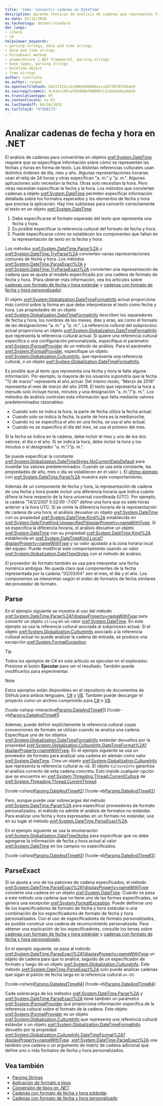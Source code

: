 ```yaml
---
title: 'Cómo: Convertir cadenas en DateTime'
description: Aprenda técnicas de análisis de cadenas que representan fechas y horas para crear un valor DateTime a partir de la cadena de fecha y hora.
ms.date: 02/15/2018
ms.technology: dotnet-standard
dev_langs:
- csharp
- vb
helpviewer_keywords:
- parsing strings, date and time strings
- date and time strings
- ParseExact method
- enumerations [.NET Framework], parsing strings
- base types, parsing strings
- DateTime object
- time strings
author: rpetrusha
ms.author: ronpet
ms.openlocfilehash: b4217221cc5199b9d8904be1ca3073878378b4e9
ms.sourcegitcommit: 4c41ec195caf03d98b7900007c3c8e24eba20d34
ms.translationtype: HT
ms.contentlocale: es-ES
ms.lasthandoff: 06/20/2019
ms.locfileid: "67268173"
---
```

# <a name="parsing-date-and-time-strings-in-net"></a>Analizar cadenas de fecha y hora en .NET

El análisis de cadenas para convertirlas en objetos <xref:System.DateTime> requiere que se especifique información sobre cómo se representan las fechas y horas en forma de texto. Las distintas referencias culturales usan distintos órdenes de día, mes y año. Algunas representaciones horarias usan el reloj de 24 horas y otras especifican "a. m." y "p. m.". Algunas aplicaciones solo necesitan la fecha. Otras solo necesitan la hora. Pero otras necesitan especificar la fecha y la hora. Los métodos que convierten cadenas a objeto <xref:System.DateTime> permiten especificar información detallada sobre los formatos esperados y los elementos de fecha y hora que precisa la aplicación. Hay tres subtareas para convertir correctamente el texto en un objeto <xref:System.DateTime>:

1. Debe especificarse el formato esperado del texto que representa una fecha y hora.
1. Es posible especificar la referencia cultural del formato de fecha y hora.
1. Puede especificarse cómo se establecen los componentes que faltan en la representación de texto en la fecha y hora.

Los métodos <xref:System.DateTime.Parse%2A> y <xref:System.DateTime.TryParse%2A> convierten varias representaciones comunes de fecha y hora. Los métodos <xref:System.DateTime.ParseExact%2A> y <xref:System.DateTime.TryParseExact%2A> convierten una representación de cadena que se ajusta al modelo especificado por una cadena de formato de fecha y hora. (Para obtener más información, vea los artículos sobre [cadenas con formato de fecha y hora estándar](standard-date-and-time-format-strings.md) y [cadenas con formato de fecha y hora personalizado](custom-date-and-time-format-strings.md)).

El objeto <xref:System.Globalization.DateTimeFormatInfo> actual proporciona más control sobre la forma en que debe interpretarse el texto como fecha y hora. Las propiedades de un objeto <xref:System.Globalization.DateTimeFormatInfo> describen los separadores de fecha y hora, los nombres de los meses, días y eras, así como el formato de las designaciones "a. m." y "p. m.". La referencia cultural del subproceso actual proporciona un objeto <xref:System.Globalization.DateTimeFormatInfo> que representa la referencia cultural actual. Si quiere una referencia cultural específica o una configuración personalizada, especifique el parámetro <xref:System.IFormatProvider> de un método de análisis. Para el parámetro <xref:System.IFormatProvider>, especifique un objeto <xref:System.Globalization.CultureInfo>, que representa una referencia cultural, o un objeto <xref:System.Globalization.DateTimeFormatInfo>.

Es posible que al texto que representa una fecha y hora le falte alguna información. Por ejemplo, la mayoría de los usuarios supondría que la fecha "12 de marzo" representa el año actual. Del mismo modo, "Marzo de 2018" representa el mes de marzo del año 2018. El texto que representa la hora a menudo solo incluye horas, minutos y una designación "a. m."/"p. m.".  Los métodos de análisis controlan esta información que falta mediante valores predeterminados razonables:

- Cuando solo se indica la hora, la parte de fecha utiliza la fecha actual.
- Cuando solo se indica la fecha, la parte de hora es la medianoche.
- Cuando no se especifica el año en una fecha, se usa el año actual.
- Cuando no se especifica el día del mes, se usa el primero del mes.

Si la fecha se indica en la cadena, debe incluir el mes y uno de los dos valores, el día o el año. Si se indica la hora, debe incluir la hora y los minutos o el designador "a. m."/"p. m.".

Se puede especificar la constante <xref:System.Globalization.DateTimeStyles.NoCurrentDateDefault> para invalidar los valores predeterminados. Cuando se usa esta constante, las propiedades de año, mes o día se establecen en el valor `1`. El [último ejemplo](#styles-example) con <xref:System.DateTime.Parse%2A> muestra este comportamiento.

Además de un componente de fecha y hora, la representación de cadena de una fecha y hora puede incluir una diferencia horaria que indica cuánto difiere la hora respecto de la hora universal coordinada (UTC). Por ejemplo, la cadena "14/2/2007 5:32:00 -7:00" define una hora que es siete horas anterior a la hora UTC. Si se omite la diferencia horaria de la representación de cadena de una hora, el análisis devuelve un objeto <xref:System.DateTime> con su propiedad <xref:System.DateTime.Kind%2A> establecida en <xref:System.DateTimeKind.Unspecified?displayProperty=nameWithType>. Si se especifica la diferencia horaria, el análisis devuelve un objeto <xref:System.DateTime> con su propiedad <xref:System.DateTime.Kind%2A> establecida en <xref:System.DateTimeKind.Local?displayProperty=nameWithType> y su valor ajustado a la zona horaria local del equipo. Puede modificar este comportamiento usando un valor <xref:System.Globalization.DateTimeStyles> con el método de análisis.
  
El proveedor de formato también se usa para interpretar una fecha numérica ambigua. No queda claro qué componentes de la fecha representada por la cadena "02/03/04" son el mes, el día y el año. Los componentes se interpretan según el orden de formatos de fecha similares del proveedor de formato.

## <a name="parse"></a>Parse

En el ejemplo siguiente se muestra el uso del método <xref:System.DateTime.Parse%2A?displayProperty=nameWithType> para convertir un objeto `string` en un valor <xref:System.DateTime>. En este ejemplo se usa la referencia cultural asociada al subproceso actual. Si el objeto <xref:System.Globalization.CultureInfo> asociado a la referencia cultural actual no puede analizar la cadena de entrada, se produce una excepción <xref:System.FormatException>.

> [!TIP]
> Todos los ejemplos de C# en este artículo se ejecutan en el explorador. Presione el botón **Ejecutar** para ver el resultado. También puede modificarlos para experimentar.

> [!NOTE]
> Estos ejemplos están disponibles en el repositorio de documentos de GitHub para ambos lenguajes, [C#](https://github.com/dotnet/samples/tree/master/snippets/csharp/how-to/conversions) y [VB](https://github.com/dotnet/samples/tree/master/snippets/visualbasic/how-to/conversions). También puede descargar el proyecto como un archivo comprimido para [C#](https://github.com/dotnet/samples/raw/master/snippets/csharp/how-to/conversions.zip) o [VB](https://github.com/dotnet/samples/raw/master/snippets/visualbasic/how-to/conversions.zip).

[!code-csharp-interactive[Parsing.DateAndTime#1](../../../samples/snippets/csharp/how-to/conversions/StringToDateTime.cs#1)]
[!code-vb[Parsing.DateAndTime#1](../../../samples/snippets/visualbasic/how-to/conversions/Program.vb#1)]

Además, puede definir explícitamente la referencia cultural cuyas convenciones de formato se utilizan cuando se analiza una cadena. Especifique uno de los objetos <xref:System.Globalization.DateTimeFormatInfo> estándar devueltos por la propiedad <xref:System.Globalization.CultureInfo.DateTimeFormat%2A?displayProperty=nameWithType>. En el ejemplo siguiente se usa un proveedor de formato para analizar una cadena en alemán como valor <xref:System.DateTime>. Crea un objeto <xref:System.Globalization.CultureInfo> que representa la referencia cultural `de-DE`. El objeto `CultureInfo` garantiza el análisis correcto de esta cadena concreta. Esto impide cualquier opción que se encuentre en <xref:System.Threading.Thread.CurrentCulture> de <xref:System.Threading.Thread.CurrentThread>.  
  
[!code-csharp[Parsing.DateAndTime#2](../../../samples/snippets/csharp/how-to/conversions/StringToDateTime.cs#2)]
[!code-vb[Parsing.DateAndTime#2](../../../samples/snippets/visualbasic/how-to/conversions/Program.vb#2)]

Pero, aunque puede usar sobrecargas del método <xref:System.DateTime.Parse%2A> para especificar proveedores de formato personalizados, el método no admite el análisis de formatos no estándar. Para analizar una fecha y hora expresadas en un formato no estándar, use en su lugar el método <xref:System.DateTime.ParseExact%2A>.  

<a name="styles-example"></a>En el ejemplo siguiente se usa la enumeración <xref:System.Globalization.DateTimeStyles> para especificar que no debe agregarse la información de fecha y hora actual al valor <xref:System.DateTime> en los campos no especificados.  

[!code-csharp[Parsing.DateAndTime#3](../../../samples/snippets/csharp/how-to/conversions/StringToDateTime.cs#3)]
[!code-vb[Parsing.DateAndTime#3](../../../samples/snippets/visualbasic/how-to/conversions/Program.vb#3)]
 
## <a name="parseexact"></a>ParseExact

Si se ajusta a uno de los patrones de cadena especificados, el método <xref:System.DateTime.ParseExact%2A?displayProperty=nameWithType> convierte una cadena en un objeto <xref:System.DateTime>. Cuando se pasa a este método una cadena que no tiene uno de las formas especificadas, se genera una excepción <xref:System.FormatException>. Puede definirse uno de los especificadores de formato de fecha y hora estándar o una combinación de los especificadores de formato de fecha y hora personalizados. Con el uso de especificadores de formato personalizados, es posible construir una cadena de reconocimiento personalizada. Para obtener una explicación de los especificadores, consulte los temas sobre [cadenas con formato de fecha y hora estándar](standard-date-and-time-format-strings.md) y [cadenas con formato de fecha y hora personalizado](custom-date-and-time-format-strings.md).  

En el ejemplo siguiente, se pasa al método <xref:System.DateTime.ParseExact%2A?displayProperty=nameWithType> un objeto de cadena para que lo analice, seguido de un especificador de formato y luego de un objeto <xref:System.Globalization.CultureInfo>. Este método <xref:System.DateTime.ParseExact%2A> solo puede analizar cadenas que sigan el patrón de fecha larga en la referencia cultural `en-US`.  

[!code-csharp[Parsing.DateAndTime#4](../../../samples/snippets/csharp/how-to/conversions/StringToDateTime.cs#4)]
[!code-vb[Parsing.DateAndTime#4](../../../samples/snippets/visualbasic/how-to/conversions/Program.vb#4)]

Cada sobrecarga de los métodos <xref:System.DateTime.Parse%2A> y <xref:System.DateTime.ParseExact%2A> tiene también un parámetro <xref:System.IFormatProvider> que proporciona información específica de la referencia cultural sobre el formato de la cadena. Este objeto <xref:System.IFormatProvider> es un objeto <xref:System.Globalization.CultureInfo> que representa una referencia cultural estándar o un objeto <xref:System.Globalization.DateTimeFormatInfo> devuelto por la propiedad <xref:System.Globalization.CultureInfo.DateTimeFormat%2A?displayProperty=nameWithType>.  <xref:System.DateTime.ParseExact%2A> usa también una cadena o un argumento de matriz de cadena adicional que define uno o más formatos de fecha y hora personalizados.  

## <a name="see-also"></a>Vea también

- [Parsing Strings](parsing-strings.md)
- [Aplicación de formato a tipos](formatting-types.md)
- [Conversión de tipos en .NET](type-conversion.md)
- [Cadenas con formato de fecha y hora estándar](standard-date-and-time-format-strings.md)
- [Cadenas con formato de fecha y hora personalizado](custom-date-and-time-format-strings.md)
